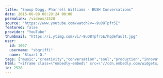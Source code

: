 ```yaml
---
title: "Snoop Dogg, Pharrell Williams - BUSH Conversations"
date: 2015-06-08 06:29:24 00:00
permalink: /videos/2528
source: "https://www.youtube.com/watch?v=-9uO8Tpfr5E"
featured: false
provider: "YouTube"
thumbnail: "https://i.ytimg.com/vi/-9uO8Tpfr5E/hqdefault.jpg"
user:
  id: 1667
  username: "sbgriffi"
  name: "Stuart G."
tags: ["music","creativity","conversation","soul","production","innovators","thought-leaders","funk","pioneers"]
html: "<iframe class=\"embedly-embed\" src=\"//cdn.embedly.com/widgets/media.html?src=https%3A%2F%2Fwww.youtube.com%2Fembed%2F-9uO8Tpfr5E%3Fwmode%3Dtransparent%26feature%3Doembed&wmode=transparent&url=https%3A%2F%2Fwww.youtube.com%2Fwatch%3Fv%3D-9uO8Tpfr5E&image=https%3A%2F%2Fi.ytimg.com%2Fvi%2F-9uO8Tpfr5E%2Fhqdefault.jpg&key=daaebf4d9cdd46779200162d0ca86e20&type=text%2Fhtml&schema=youtube\" width=\"854\" height=\"480\" scrolling=\"no\" frameborder=\"0\" allowfullscreen></iframe>"
id: 2528
---
```


